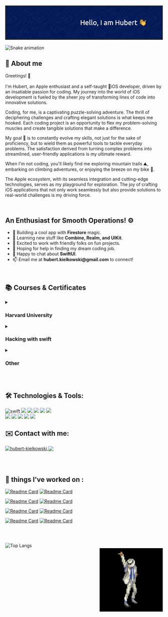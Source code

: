 ![Header](https://github.com/bashubb/bashubb/blob/main/github_header.png)

![Snake animation](https://github.com/bashubb/bashubb/blob/output/github-contribution-grid-snake.svg)
<br>
<h2>📍 About me</h2>
    <p >Greetings! 🚀 <br> 
     <br>
     I'm Hubert, an Apple enthusiast and a self-taught 📱iOS developer, driven by an insatiable passion for coding. My journey into the world of iOS development is fueled by the sheer joy of transforming lines of code into innovative solutions.</p>
    <p>Coding, for me, is a captivating puzzle-solving adventure. The thrill of deciphering challenges and crafting elegant solutions is what keeps me hooked. Each coding project is an opportunity to flex my problem-solving muscles and create tangible solutions that make a difference.</p>

   <p > My goal 🏹 is to constantly evolve my skills, not just for the sake of proficiency, but to wield them as powerful tools to tackle everyday problems. The satisfaction derived from turning complex problems into streamlined, user-friendly applications is my ultimate reward.</p>

   <p> When I'm not coding, you'll likely find me exploring mountain trails ⛰️, embarking on climbing adventures, or enjoying the breeze on my bike 🚴. </p>
   <p> The Apple ecosystem, with its seamless integration and cutting-edge technologies, serves as my playground for exploration. The joy of crafting iOS applications that not only work seamlessly but also provide solutions to real-world challenges is my driving force.
    </p>
    <br>




<h2>An Enthusiast for Smooth Operations! ⚙️   </h2>

<ul>
    <li>🔭 Building a cool app with <b>Firestore</b> magic.</li>
    <li>🌱 Learning new stuff like <b>Combine, Realm, and UIKit</b>.</li>
    <li>👯 Excited to work with friendly folks on fun projects.</li>
    <li>🤝 Hoping for help in finding my dream coding job.</li>
    <li>💬 Happy to chat about <b>SwiftUI</b>.</li>
    <li>📫 Email me at <b>hubert.kielkowski@gmail.com</b> to connect!</li>
</ul>
<br>


<h2> 📚 Courses & Certificates </h2>
<details>
    <summary><h3>Harvard University</h3></summary>
    <ul>
        <li><h4>CS50x - Introduction to computer science</h4></li>
        <p><i>I embarked on the CS50x journey, delving into a 10-week exploration that unfolded <br>
            the foundations of the C programming language,the adaptability of Python, the intricacies of SQL's database querying capabilities,<br>
            and the vibrant interactivity brought by HTML and JavaScript. Throughout this experience, I tackled over 30 coding challenges, culminating in a</i> <a href="https://github.com/bashubb/VisualSort">final project</a></p>
            <ul>
                <li><a href="https://github.com/bashubb/CS50x">Projects repository</a></li>
                <li><a href="https://certificates.cs50.io/750197ab-7311-4f6a-b936-c67a5a0fe3f9">Certificate</a></li>
            </ul>
            <br>
        <li><h4>CS50p - Introduction to computer science with Python</h4></li>
        <p><i>In the CS50 Python course, I explored essential programming concepts, <br>
            including functions, variables, conditionals, loops, exceptions, libraries, unit tests,<br>
            file I/O, and regular expressions. With hands-on challenges for each topic and a </i><a href="https://github.com/bashubb/Tic_tac_toe">final project</a>, <br><i>
            the course provided a practical and comprehensive understanding of Python. The entire curriculum was centered on Python,<br>
            offering a robust foundation for solving diverse programming problems.</i></p>
            <ul>
                <li><a href="https://github.com/bashubb/CS50p">Projects repository</a></li>
                <li><a href="https://certificates.cs50.io/671fc18b-72f6-435e-a4af-f3ae129ca738">Certificate</a></li>
            </ul>
            <br>
        <li><h4>CS50T - Technology</h4></li>
            <p><i>In CS50 Technology, I delved into lectures covering hardware, the Internet, multimedia, security,<br>
                programming, and web development. This course provided me with a solid foundation in today's technology and<br>
                prepared me for future advancements, fostering a deeper understanding of key concepts in a concise format.</i></p>
            <ul>
                <li><a href="https://certificates.cs50.io/f9730f55-bc0b-4d41-b8d3-f7d15495f1f7">Certificate</a></li>
            </ul>
    </ul>
</details>
<details>
    <summary><h3>Hacking with swift</h3></summary>
    <ul>
        <li><h4>100 days with swift</h4></li>
            <ul>
                <li><a href="https://github.com/bashubb/100-days-of-swift">Projects repository</a></li>
                <li><a href="">Certificate</a></li>
            </ul>
        <li><h4>100 days with swiftUI</h4></li>
            <ul>
                <li><a href="https://github.com/bashubb/100-days-of-swiftUI">Projects repository</a></li>
                <li><a href="">Certificate</a></li>
            </ul>
    </ul>
</details>
<details>
    <summary><h3>Other</h3></summary>
    <ul>
        <li><h4>Swift Essential Training</h4></li>
            <ul>
                <li><a href="https://github.com/bashubb/bashubb/blob/main/CertyfikatUkonczenia_Swift%205%20Essential%20Training.pdf">Certificate</a></li>
            </ul>
        <li><h4>Software Development Academy : Junior Python Developer Course</h4></li>
            <ul>
                <li><a href="https://app.diplomasafe.com/pl-PL/diploma/d24fa5ee81817728bf0f6c4b040d084bd7ffeb071">Certificate</a></li>
            </ul>
        <li><h4>Software Development Academy : Scrum Metodology</h4></li>
            <ul>
                <li><a href="https://app.diplomasafe.com/pl-PL/diploma/d0f76442265ab45b0e5a6d6cd9f644b63976a7269">Certificate</a></li>
            </ul>
        <li><h4>Deep Teaching Solutions : Learning How to Learn - Powerful mental tools to help you master tough subjects</h4></li>
            <ul>
                <li><a href="https://github.com/bashubb/bashubb/blob/main/Coursera%20CRSAXCP6FJSM-2.pdf">Certificate</a></li>
            </ul>
    </ul>
</details>
<br><br>
<h2> 🛠️ Technologies & Tools: </h2>

<p align="left">
<img src="https://img.shields.io/badge/Swift-F05138.svg?style=for-the-badge&logo=Swift&logoColor=white" alt="swift" />
<img src="https://img.shields.io/badge/Xcode-147EFB.svg?style=for-the-badge&logo=Xcode&logoColor=white" />
<img src="https://img.shields.io/badge/Firebase-FFCA28.svg?style=for-the-badge&logo=Firebase&logoColor=black" />
<img src="https://img.shields.io/badge/Realm-39477F.svg?style=for-the-badge&logo=Realm&logoColor=white" />
<img src="https://img.shields.io/badge/CocoaPods-EE3322.svg?style=for-the-badge&logo=CocoaPods&logoColor=white"/>
<img src="https://img.shields.io/badge/Apple-000000.svg?style=for-the-badge&logo=Apple&logoColor=white" /> <br>

<img src="https://img.shields.io/badge/Python-3776AB.svg?style=for-the-badge&logo=Python&logoColor=white"/>
<img src="https://img.shields.io/badge/JavaScript-F7DF1E.svg?style=for-the-badge&logo=JavaScript&logoColor=black"/>
<img src="https://img.shields.io/badge/HTML5-E34F26.svg?style=for-the-badge&logo=HTML5&logoColor=white"/>
<img src="https://img.shields.io/badge/Git-F05032.svg?style=for-the-badge&logo=Git&logoColor=white" />
<img src="https://img.shields.io/badge/GitHub-181717.svg?style=for-the-badge&logo=GitHub&logoColor=white" />
</p>

<h2>✉️ Contact with me:</h2> 

<p align="left">
<a href="https://linkedin.com/in/hubert-kielkowski" target="blank"><img align="center" src="https://img.shields.io/badge/LinkedIn-0A66C2.svg?style=for-the-badge&logo=LinkedIn&logoColor=white" alt="hubert-kielkowski"/> <a href="https://discord.gg/https://discord.gg/Hnr2vdnbSX" target="blank"><img align="center" src="https://img.shields.io/badge/Discord-5865F2.svg?style=for-the-badge&logo=Discord&logoColor=white"/></a>
</p>

<br><br>

<h2>📐 things I've worked on :</h2>

<p>
    
[![Readme Card](https://github-readme-stats.vercel.app/api/pin/?username=bashubb&repo=BillSpliter&text_color=848D97&border_color=21262C&bg_color=0D1117&description_lines_count=5)](https://github.com/bashubb/BillSpliter)
[![Readme Card](https://github-readme-stats.vercel.app/api/pin/?username=bashubb&repo=VisualSort&text_color=848D97&border_color=21262C&bg_color=0D1117&description_lines_count=5)](https://github.com/bashubb/VisualSort)

</p><p>
    
[![Readme Card](https://github-readme-stats.vercel.app/api/pin/?username=bashubb&repo=Tic_tac_toe&text_color=848D97&border_color=21262C&bg_color=0D1117&description_lines_count=5)](https://github.com/bashubb/Tic_tac_toe)
[![Readme Card](https://github-readme-stats.vercel.app/api/pin/?username=bashubb&repo=Unit-Converter&text_color=848D97&border_color=21262C&bg_color=0D1117&description_lines_count=5)](https://github.com/bashubb/Unit_Converter)
</p><p>
    
[![Readme Card](https://github-readme-stats.vercel.app/api/pin/?username=bashubb&repo=ChuckNorrisJokeApp&text_color=848D97&border_color=21262C&bg_color=0D1117&description_lines_count=5)](https://github.com/bashubb/ChuckNorrisJokeApp)
[![Readme Card](https://github-readme-stats.vercel.app/api/pin/?username=bashubb&repo=Simple_ToDO&text_color=848D97&border_color=21262C&bg_color=0D1117&description_lines_count=5)](https://github.com/bashubb/Simple_ToDO)
</p><p>
    
[![Readme Card](https://github-readme-stats.vercel.app/api/pin/?username=bashubb&repo=ScrollSampler&text_color=848D97&border_color=21262C&bg_color=0D1117&description_lines_count=5)](https://github.com/bashubb/ScrollSampler)
[![Readme Card](https://github-readme-stats.vercel.app/api/pin/?username=bashubb&repo=VisualSort&text_color=848D97&border_color=21262C&bg_color=0D1117&description_lines_count=5)](https://github.com/bashubb/VisualSort)
    
</p>
<br><br>
    
<p> 
    
![Top Langs](https://github-readme-stats.vercel.app/api/top-langs/?username=bashubb&&hide_progress=true&text_color=848D97&border_color=21262C&bg_color=0D1117)        
<img align="right" src="https://github.com/bashubb/bashubb/blob/main/jackson_dancing.gif" width="40%" height="40%">
</p>
 
